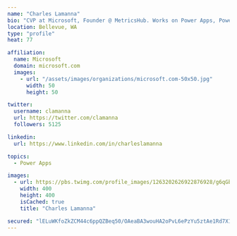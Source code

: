 ```yaml
---
name: "Charles Lamanna"
bio: "CVP at Microsoft, Founder @ MetricsHub. Works on Power Apps, Power Automate, Power Virtual Agent, Common Data Service and Dynamics 365."
location: Bellevue, WA
type: "profile"
heat: 77

affiliation:
  name: Microsoft
  domain: microsoft.com
  images:
    - url: "/assets/images/organizations/microsoft.com-50x50.jpg"
      width: 50
      height: 50

twitter:
  username: clamanna
  url: https://twitter.com/clamanna
  followers: 5125

linkedin:
  url: https://www.linkedin.com/in/charleslamanna

topics:
  - Power Apps

images:
  - url: https://pbs.twimg.com/profile_images/1263202626922876928/g6qGbHZ-_400x400.jpg
    width: 400
    height: 400
    isCached: true
    title: "Charles Lamanna"

secured: "lELuWKfoZkZCM44c6ppQZBeq50/OAeaBA3wouHA2oPvL6ePzYu5ztAe1Rd7X1lB3TKOiMAu5Gdp9SpGJvsM6kq8F97DyfnBvo1TC5AJDmH5qP0DNF03TBSnWVQc6NmzVnMbEYWB94i4cZyKjC2Ljbp4llWT8L7xTpJfO+PiNaOkxqhcGf0DUaSAVdDakIuhHyPhpeXF13zdNZ+DH+f1yKkOgScoHGDqUFl8MM5nYLMcjv4wZ1W2TGDBxSfFOlUSab0QzKAk/ngheyjsbOSC/ISOd8bxoHLBuDGH5AZSo22FzQJwGIiHPMnLp5jNlizkovZMedpp82xG/k/XXXIDr5sO3LFQvftVI7YiQF/T3uD38znSHoQSwRt78OWHmhq+8Y0BxIiSsu2QaR/AHZBDouY4ZmRwFHNmTH0u95uC5L+0=;30YKlLtfFkK2fjpazU96BQ=="
---
```


